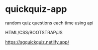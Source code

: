 # quickquiz-app

random quiz questions each time using api

HTML/CSS/BOOTSTRAP/JS

https://sgquickquiz.netlify.app/
